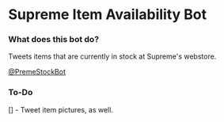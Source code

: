 # Supreme Item Availability Bot
### What does this bot do?
Tweets items that are currently in stock at Supreme's webstore. 

[@PremeStockBot](https://twitter.com/PremeStockBot)


### To-Do
[] - Tweet item pictures, as well.
